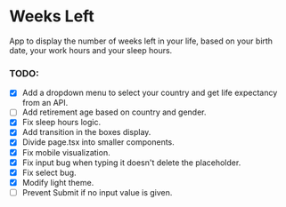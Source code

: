 # Weeks Left

App to display the number of weeks left in your life, based on your birth date, your work hours and your sleep hours.

### TODO:

- [x] Add a dropdown menu to select your country and get life expectancy from an API.
- [ ] Add retirement age based on country and gender.
- [x] Fix sleep hours logic.
- [x] Add transition in the boxes display.
- [x] Divide page.tsx into smaller components.
- [x] Fix mobile visualization.
- [x] Fix input bug when typing it doesn't delete the placeholder.
- [x] Fix select bug.
- [x] Modify light theme.
- [ ] Prevent Submit if no input value is given.
